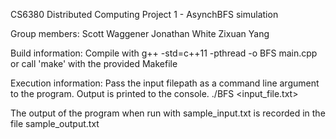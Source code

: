 CS6380 Distributed Computing
Project 1 - AsynchBFS simulation

Group members:
Scott Waggener
Jonathan White
Zixuan Yang

Build information:
Compile with
	g++ -std=c++11 -pthread -o BFS main.cpp
or call 'make' with the provided Makefile

Execution information:
Pass the input filepath as a command line argument to the program. Output is printed to the console.
	./BFS <input_file.txt>

The output of the program when run with sample_input.txt is recorded in the file sample_output.txt
